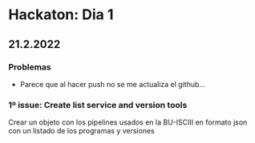 # Hackaton: Dia 1
## 21.2.2022

### Problemas

- Parece que al hacer push no se me actualiza el github...

### 1º issue: Create list service and version tools

Crear un objeto con los pipelines usados en la BU-ISCIII en formato json con un listado de los programas y versiones

